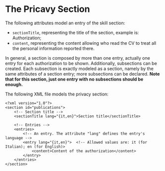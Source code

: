 # The Pricavy Section
The following attributes model an entry of the skill section:
 - `sectionTitle`, representing the title of the section, example is: Authorization;
 - `content`, representing the content allowing who read the CV to treat all the personal information reported there.

In general, a section is composed by more than one entry, actually one entry for each authorization to be shown. Additionally, subsections can be created. Each subsection is exactly modeled as a section, namely by the same attributes of a section entry; more subsections can be declared. **Note that for this section, just one entry with no subsections should be enough.**



The following XML file models the privacy section:

    <?xml version="1.0"?>
    <section id="publications">
        <!-- Section title -->
        <sectionTitle lang="{it,en}">Section title</sectionTitle>

        <!-- Entries -->
        <entries>
            <!-- An entry. The attribute "lang" defines the entry's language -->
            <entry lang="{it,en}">  <!-- Allowed values are: it (for Italian); en (for English)>
                <content>Content of the authorization</content>
            </entry>
        </entries>
    </section>